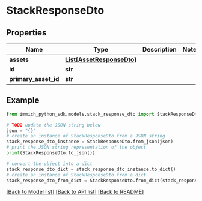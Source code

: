 # StackResponseDto


## Properties

Name | Type | Description | Notes
------------ | ------------- | ------------- | -------------
**assets** | [**List[AssetResponseDto]**](AssetResponseDto.md) |  | 
**id** | **str** |  | 
**primary_asset_id** | **str** |  | 

## Example

```python
from immich_python_sdk.models.stack_response_dto import StackResponseDto

# TODO update the JSON string below
json = "{}"
# create an instance of StackResponseDto from a JSON string
stack_response_dto_instance = StackResponseDto.from_json(json)
# print the JSON string representation of the object
print(StackResponseDto.to_json())

# convert the object into a dict
stack_response_dto_dict = stack_response_dto_instance.to_dict()
# create an instance of StackResponseDto from a dict
stack_response_dto_from_dict = StackResponseDto.from_dict(stack_response_dto_dict)
```
[[Back to Model list]](../README.md#documentation-for-models) [[Back to API list]](../README.md#documentation-for-api-endpoints) [[Back to README]](../README.md)


